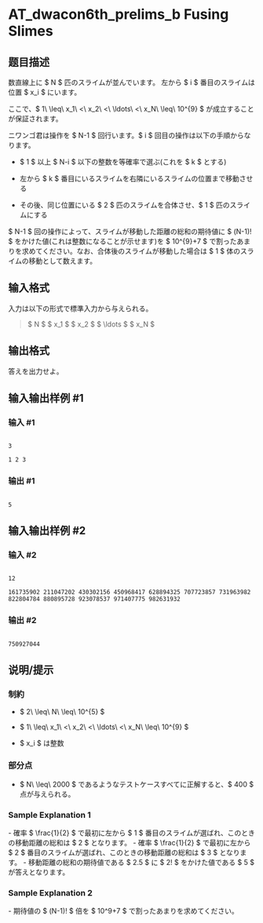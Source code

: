 # AT_dwacon6th_prelims_b Fusing Slimes

## 题目描述

[problemUrl]: https://atcoder.jp/contests/dwacon6th-prelims/tasks/dwacon6th_prelims_b

数直線上に $ N $ 匹のスライムが並んでいます。 左から $ i $ 番目のスライムは位置 $ x_i $ にいます。

ここで、$ 1\ \leq\ x_1\ <\ x_2\ <\ \ldots\ <\ x_N\ \leq\ 10^{9} $ が成立することが保証されます。

ニワンゴ君は操作を $ N-1 $ 回行います。$ i $ 回目の操作は以下の手順からなります。

- $ 1 $ 以上 $ N-i $ 以下の整数を等確率で選ぶ(これを $ k $ とする)
- 左から $ k $ 番目にいるスライムを右隣にいるスライムの位置まで移動させる
- その後、同じ位置にいる $ 2 $ 匹のスライムを合体させ、$ 1 $ 匹のスライムにする

$ N-1 $ 回の操作によって、スライムが移動した距離の総和の期待値に $ (N-1)! $ をかけた値(これは整数になることが示せます)を $ 10^{9}+7 $ で割ったあまりを求めてください。なお、合体後のスライムが移動した場合は $ 1 $ 体のスライムの移動として数えます。

## 输入格式

入力は以下の形式で標準入力から与えられる。

> $ N $ $ x_1 $ $ x_2 $ $ \ldots $ $ x_N $

## 输出格式

答えを出力せよ。

## 输入输出样例 #1

### 输入 #1

```
3
1 2 3
```

### 输出 #1

```
5
```

## 输入输出样例 #2

### 输入 #2

```
12
161735902 211047202 430302156 450968417 628894325 707723857 731963982 822804784 880895728 923078537 971407775 982631932
```

### 输出 #2

```
750927044
```

## 说明/提示

### 制約

- $ 2\ \leq\ N\ \leq\ 10^{5} $
- $ 1\ \leq\ x_1\ <\ x_2\ <\ \ldots\ <\ x_N\ \leq\ 10^{9} $
- $ x_i $ は整数

### 部分点

- $ N\ \leq\ 2000 $ であるようなテストケースすべてに正解すると、$ 400 $ 点が与えられる。

### Sample Explanation 1

\- 確率 $ \frac{1}{2} $ で最初に左から $ 1 $ 番目のスライムが選ばれ、このときの移動距離の総和は $ 2 $ となります。 - 確率 $ \frac{1}{2} $ で最初に左から $ 2 $ 番目のスライムが選ばれ、このときの移動距離の総和は $ 3 $ となります。 - 移動距離の総和の期待値である $ 2.5 $ に $ 2! $ をかけた値である $ 5 $ が答えとなります。

### Sample Explanation 2

\- 期待値の $ (N-1)! $ 倍を $ 10^9+7 $ で割ったあまりを求めてください。
